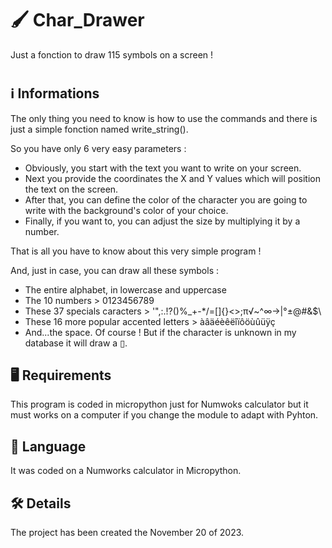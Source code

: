 # 🖌️ Char_Drawer
Just a fonction to draw 115 symbols on a screen !
#

## ℹ️ Informations
The only thing you need to know is how to use the commands and there is just a simple fonction named write_string().

So you have only 6 very easy parameters :
- Obviously, you start with the text you want to write on your screen.
- Next you provide the coordinates the X and Y values which will position the text on the screen.
- After that, you can define the color of the character you are going to write with the background's color of your choice.
- Finally, if you want to, you can adjust the size by multiplying it by a number.

That is all you have to know about this very simple program !

And, just in case, you can draw all these symbols : 
- The entire alphabet, in lowercase and uppercase
- The 10 numbers > 0123456789
- These 37 specials caracters > '",:.!?()%_+-*/=[]{}<>;π√~^∞→|°±@#&$\
- These 16 more popular accented letters > àâäéèêëîïôöùûüÿç
- And...the space. Of course !
But if the character is unknown in my database it will draw a ▯.
##

## 🖥️ Requirements
This program is coded in micropython just for Numwoks calculator but it must works on a computer if you change the module to adapt with Pyhton.
##

## 💬 Language
It was coded on a Numworks calculator in Micropython.
##

## 🛠️ Details
The project has been created the November 20 of 2023.
##
